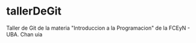 # tallerDeGit

Taller de Git de la materia "Introduccion a la Programacion" de la FCEyN - UBA.
Chan
uia
